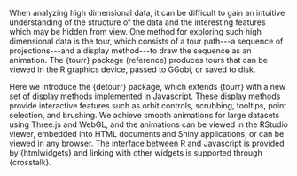 When analyzing high dimensional data, it can be difficult to gain an intuitive understanding of the structure of the data and the interesting features which may be hidden from view.
One method for exploring such high dimensional data is the tour, which consists of a tour path---a sequence of projections---and a display method---to draw the sequence as an animation. The {tourr} package (reference) produces tours that can be viewed in the R graphics device, passed to GGobi, or saved to disk.

Here we introduce the {detourr} package, which extends {tourr} with a new set of display methods implemented in Javascript. These display methods provide interactive features such as orbit controls, scrubbing, tooltips, point selection, and brushing. We achieve smooth animations for large datasets using Three.js and WebGL, and the animations can be viewed in the RStudio viewer, embedded into HTML documents and Shiny applications, or can be viewed in any browser. The interface between R and Javascript is provided by {htmlwidgets} and linking with other widgets is supported through {crosstalk}.
